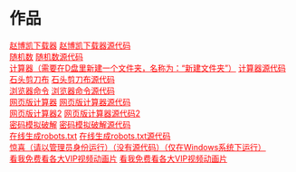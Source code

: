 <html>
<head>
    <meta charset="utf-8">
    <title>作品</title>
    <link rel="stylesheet" href="https://zhaobokai341.github.io/yangshi.css">
    <style>
        a{color:red;}
    </style>
</head>
<body>
<h1>作品</h1>
<a href="../zuopinxiazai/21.exe">赵博凯下载器</a>
<a href="../zuopinxiazai/21.py">赵博凯下载器源代码</a>
<br>
<a href="../zuopinxiazai/22.exe">随机数</a>
<a href="../zuopinxiazai/22.py">随机数源代码</a>
<br>
<a href="../zuopinxiazai/27.exe">计算器（需要在D盘里新建一个文件夹，名称为：“新建文件夹”）</a>
<a href="../zuopinxiazai/27.py">计算器源代码</a>
<br>
<a href="../zuopinxiazai/23.exe">石头剪刀布</a>
<a href="../zuopinxiazai/23.py">石头剪刀布源代码</a>   
<br>
<a href="../zuopinxiazai/25.exe">浏览器命令</a>
<a href="../zuopinxiazai/25.py">浏览器命令源代码</a>  
<br>
<a href="../zuopinxiazai/29" target="_blank">网页版计算器</a>
<a href="../zuopinxiazai/29.txt" target="_blank">网页版计算器源代码</a>
<br>
<a href="../zuopinxiazai/28" target="_blank">网页版计算器2</a>
<a href="../zuopinxiazai/28.txt" target="_blank">网页版计算器源代码2</a>
<br>
<a href="../zuopinxiazai/24.exe">密码模拟破解</a>
<a href="../zuopinxiazai/24.py">密码模拟破解源代码</a>
<br>
<a href="../zuopinxiazai/211" target="_blank">在线生成robots.txt</a>
<a href="../zuopinxiazai/211.txt" target="_blank">在线生成robots.txt源代码</a>
<br>
<a href="../zuopinxiazai/26.cmd" target="_blank">惊喜（请以管理员身份运行）（没有源代码）（仅在Windows系统下运行）</a>
<br>
<a href="../zuopinxiazai/210" target="_blank">看我免费看各大VIP视频动画片</a>
<a href="../zuopinxiazai/210.txt" target="_blank">看我免费看各大VIP视频动画片</a>
</body>
</html>
